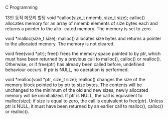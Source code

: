 C Programming

13번 동적 메모리 할당
void *calloc(size_t nmemb, size_t size); 
calloc() allocates memory for an array of nmemb elements of size bytes each and returns a pointer to the allo- cated memory. The memory is set to zero. 

void *malloc(size_t size); 
malloc() allocates size bytes and returns a pointer to the allocated memory. The memory is not cleared.

void free(void *ptr); 
free() frees the memory space pointed to by ptr, which must have been returned by a previous call to malloc(), calloc() or realloc(). Otherwise, or if free(ptr) has already been called before, undefined behaviour occurs. If ptr is NULL, no operation is performed. 

void *realloc(void *ptr, size_t size);
realloc() changes the size of the memory block pointed to by ptr to size bytes. The contents will be unchanged to the minimum of the old and new sizes; newly allocated  memory will be uninitialized. If ptr is NULL, the call is equivalent to malloc(size); if size is equal to zero, the call is equivalent to free(ptr). Unless ptr is NULL, it must have been returned by an earlier call to malloc(), calloc() or realloc().
